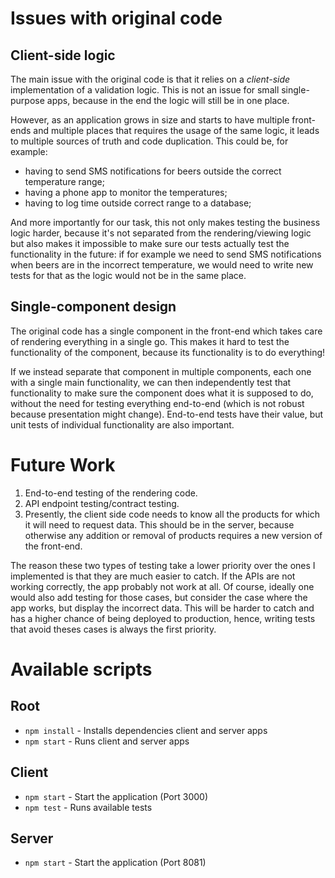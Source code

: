 # Issues with original code

## Client-side logic

The main issue with the original code is that it relies on a *client-side*
implementation of a validation logic. This is not an issue for small
single-purpose apps, because in the end the logic will still be in one place.

However, as an application grows in size and starts to have multiple front-ends
and multiple places that requires the usage of the same logic, it leads to
multiple sources of truth and code duplication. This could be, for example:

- having to send SMS notifications for beers outside the correct temperature
  range;
- having a phone app to monitor the temperatures;
- having to log time outside correct range to a database;

And more importantly for our task, this not only makes testing the business
logic harder, because it's not separated from the rendering/viewing logic but
also makes it impossible to make sure our tests actually test the functionality
in the future: if for example we need to send SMS notifications when beers are
in the incorrect temperature, we would need to write new tests for that as the
logic would not be in the same place.

## Single-component design 

The original code has a single component in the front-end which takes care of
rendering everything in a single go. This makes it hard to test the
functionality of the component, because its functionality is to do everything!

If we instead separate that component in multiple components, each one with a
single main functionality, we can then independently test that functionality to
make sure the component does what it is supposed to do, without the need for
testing everything end-to-end (which is not robust because presentation might
change). End-to-end tests have their value, but unit tests of individual
functionality are also important.

# Future Work

1. End-to-end testing of the rendering code.
2. API endpoint testing/contract testing.
3. Presently, the client side code needs to know all the products for which it
will need to request data. This should be in the server, because otherwise any
addition or removal of products requires a new version of the front-end.

The reason these two types of testing take a lower priority over the ones I
implemented is that they are much easier to catch. If the APIs are not working
correctly, the app probably not work at all. Of course, ideally one would also
add testing for those cases, but consider the case where the app works, but
display the incorrect data. This will be harder to catch and has a higher chance
of being deployed to production, hence, writing tests that avoid theses cases
is always the first priority.

# Available scripts

## Root
- `npm install` - Installs dependencies client and server apps
- `npm start` - Runs client and server apps

## Client
- `npm start` - Start the application (Port 3000)
- `npm test` - Runs available tests

## Server
- `npm start` - Start the application (Port 8081)
